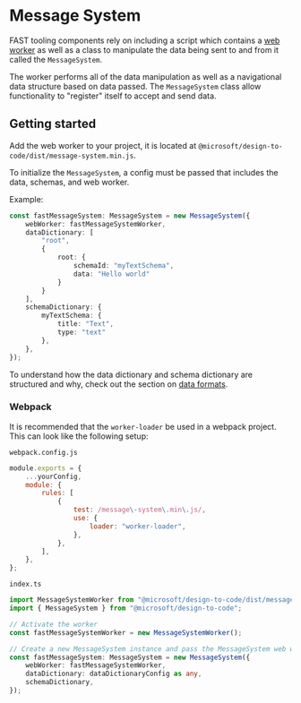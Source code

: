 # Message System

FAST tooling components rely on including a script which contains a [web worker](https://developer.mozilla.org/en-US/docs/Web/API/Worker) as well as a class to manipulate the data being sent to and from it called the `MessageSystem`.

The worker performs all of the data manipulation as well as a navigational data structure based on data passed. The `MessageSystem` class allow functionality to "register" itself to accept and send data.

## Getting started

Add the web worker to your project, it is located at `@microsoft/design-to-code/dist/message-system.min.js`.

To initialize the `MessageSystem`, a config must be passed that includes the data, schemas, and web worker.

Example:
```ts
const fastMessageSystem: MessageSystem = new MessageSystem({
    webWorker: fastMessageSystemWorker,
    dataDictionary: [
        "root",
        {
            root: {
                schemaId: "myTextSchema",
                data: "Hello world"
            }
        }
    ],
    schemaDictionary: {
        myTextSchema: {
            title: "Text",
            type: "text"
        },
    },
});
```

To understand how the data dictionary and schema dictionary are structured and why, check out the section on [data formats](../data-format).

### Webpack

It is recommended that the `worker-loader` be used in a webpack project. This can look like the following setup:

`webpack.config.js`
```js
module.exports = {
    ...yourConfig,
    module: {
        rules: [
            {
                test: /message\-system\.min\.js/,
                use: {
                    loader: "worker-loader",
                },
            },
        ],
    },
};
```

`index.ts`
```ts
import MessageSystemWorker from "@microsoft/design-to-code/dist/message-system.min.js";
import { MessageSystem } from "@microsoft/design-to-code";

// Activate the worker
const fastMessageSystemWorker = new MessageSystemWorker();

// Create a new MessageSystem instance and pass the MessageSystem web worker to it
const fastMessageSystem: MessageSystem = new MessageSystem({
    webWorker: fastMessageSystemWorker,
    dataDictionary: dataDictionaryConfig as any,
    schemaDictionary,
});
```